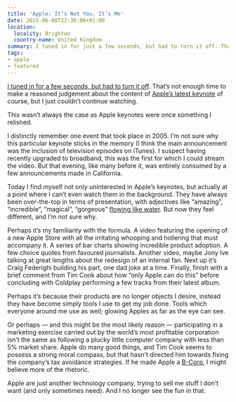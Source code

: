 ```yaml
---
title: 'Apple: It’s Not You, It’s Me'
date: 2015-06-08T22:36:06+01:00
location:
  locality: Brighton
  country-name: United Kingdom
summary: I tuned in for just a few seconds, but had to turn it off. That’s not enough time to make a reasoned judgement about the content of Apple’s latest keynote of course, but I just couldn’t continue watching.
tags:
- apple
- featured
---
```

[I tuned in for a few seconds, but had to turn it off][1]. That’s not enough time to make a reasoned judgement about the content of [Apple’s latest keynote][2] of course, but I just couldn’t continue watching.

This wasn’t always the case as Apple keynotes were once something I relished.

I distinctly remember one event that took place in 2005. I’m not sure why this particular keynote sticks in the memory (I think the main announcement was the inclusion of television episodes on iTunes). I suspect having recently upgraded to broadband, this was the first for which I could stream the video. But that evening, like many before it, was entirely consumed by a few announcements made in California.

Today I find myself not only uninterested in Apple’s keynotes, but actually at a point where I can’t even watch them in the background. They have always been over-the-top in terms of presentation, with adjectives like “amazing”, “incredible”, “magical”, “gorgeous” [flowing like water][3]. But now they feel different, and I’m not sure why.

Perhaps it’s my familiarity with the formula. A video featuring the opening of a new Apple Store with all the irritating whooping and hollering that must accompany it. A series of bar charts showing incredible product adoption. A few choice quotes from favoured journalists. Another video, maybe Jony Ive talking at great lengths about the redesign of an internal fan. Next up it’s Craig Federighi building his part, one dad joke at a time. Finally, finish with a brief comment from Tim Cook about how “only Apple can do this” before concluding with Coldplay performing a few tracks from their latest album.

Perhaps it’s because their products are no longer objects I desire, instead they have become simply tools I use to get my job done. Tools which everyone around me use as well; glowing Apples as far as the eye can see.

Or perhaps — and this might be the most likely reason — participating in a marketing exercise carried out by the world’s most profitable corporation isn’t the same as following a plucky little computer company with less than 5% market share. Apple do many good things, and Tim Cook seems to possess a strong moral compass, but that hasn’t directed him towards fixing the company’s tax avoidance strategies. If he made Apple a [B-Corp][4], I might believe more of the rhetoric.

Apple are just another technology company, trying to sell me stuff I don’t want (and only sometimes need). And I no longer see the fun in that.

[1]: https://twitter.com/paulrobertlloyd/status/607965028705267713
[2]: http://www.apple.com/live/2015-june-event/
[3]: https://www.youtube.com/video/Nx7v815bYUw
[4]: http://en.wikipedia.org/wiki/Benefit_corporation
